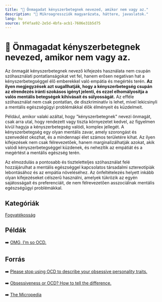 ```yaml
---
title: "🚫 Önmagadat kényszerbetegnek nevezed, amikor nem vagy az."
description: "🚫 Mikroagressziók magyarázata, háttere, javaslatok."
lang: hu
source: 9f4faa92-2e5d-4bfa-acb1-7606e31b5d75
---
```


<div class="wiki-content agression-title">

# 🚫 Önmagadat kényszerbetegnek nevezed, amikor nem vagy az.

Az önmagát kényszerbetegnek nevező kifejezés használata nem csupán szóhasználati pontatlanságokat vet fel, hanem erősen negatívan hat a kényszerbetegséggel élő emberekkel való empátia és megértés terén. **Az ilyen megjegyzések azt sugallhatják, hogy a kényszerbetegség csupán az elrendezés iránti szokásos igényt jelenti, és ezzel elhomályosítja a valós mentális betegségek kihívásait és súlyosságát.** Az efféle szóhasználat nem csak pontatlan, de diszkriminatív is lehet, mivel lekicsinyli a mentális egészségügyi problémákkal élők élményeit és küzdelmeit.

Például, amikor valaki azáltal, hogy "kényszerbetegnek" nevezi önmagát, csak arra utal, hogy rendezett vagy tiszta környezetet kedvel, az figyelmen kívül hagyja a kényszerbetegség valódi, komplex jellegét. A kényszerbetegség egy olyan mentális zavar, amely szorongást és szenvedést okozhat, és a mindennapi élet számos területére kihat. Az ilyen kifejezések nem csak félrevezetőek, hanem marginalizálhatják azokat, akik valódi kényszerbetegséggel küzdenek, és nehezítik az empátiát és a megértést a mentális egészség terén.

Az elmozdulás a pontosabb és tiszteletteljes szóhasználat felé hozzájárulhat a mentális egészséggel kapcsolatos társadalmi sztereotípiák lebontásához és az empátia növeléséhez. Az önfeltételezés helyett inkább olyan kifejezéseket célszerű használni, amelyek tükrözik az egyén sajátosságait és preferenciáit, de nem félrevezetően asszociálnak mentális egészségügyi problémákkal.


<div class="categories">

## Kategóriák

[Fogyatékosság](/#/entry?id=fogyatekossag)

</div>

## Példák

➡️ [OMG, I’m so OCD.](https://www.nami.org/Blogs/NAMI-Blog/October-2015/OMG,-I’m-So-OCD)

## Forrás

➡️ [Please stop using OCD to describe your obsessive personality traits.](https://metro.co.uk/2017/10/11/please-stop-using-ocd-to-describe-your-obsessive-personality-traits-6989699/)

➡️ [Obsessiveness or OCD? How to tell the difference.](https://www.everydayhealth.com/ocd/are-you-simply-obsessive-or-do-you-have-obsessive-compulsive-disorder/ )

➡️ [The Micropedia](https://www.themicropedia.org/)


</div>